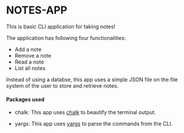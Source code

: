 # NOTES-APP

This is basic CLI application for taking notes!

The application has following four functionalities:
* Add a note
* Remove a note
* Read a note
* List all notes

Instead of using a databse, this app uses a simple JSON file on the file system of the user to store and retrieve notes.

#### Packages used
- chalk: This app uses [chalk](https://www.npmjs.com) to beautify the terminal output.

- yargs: This app uses [yargs](https://www.npmjs.com) to parse the commands from the CLI.